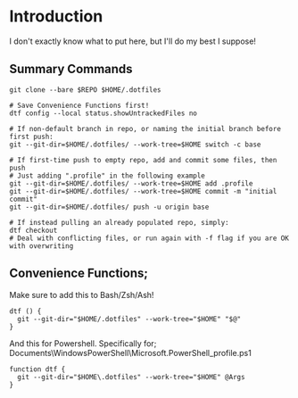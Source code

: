 # Introduction
I don't exactly know what to put here, but I'll do my best I suppose!

## Summary Commands

```
git clone --bare $REPO $HOME/.dotfiles

# Save Convenience Functions first!
dtf config --local status.showUntrackedFiles no

# If non-default branch in repo, or naming the initial branch before first push:
git --git-dir=$HOME/.dotfiles/ --work-tree=$HOME switch -c base

# If first-time push to empty repo, add and commit some files, then push
# Just adding ".profile" in the following example
git --git-dir=$HOME/.dotfiles/ --work-tree=$HOME add .profile
git --git-dir=$HOME/.dotfiles/ --work-tree=$HOME commit -m "initial commit"
git --git-dir=$HOME/.dotfiles/ push -u origin base

# If instead pulling an already populated repo, simply:
dtf checkout
# Deal with conflicting files, or run again with -f flag if you are OK with overwriting
```

## Convenience Functions;
Make sure to add this to Bash/Zsh/Ash!

```
dtf () {
  git --git-dir="$HOME/.dotfiles" --work-tree="$HOME" "$@"
}
```

And this for Powershell. Specifically for; Documents\WindowsPowerShell\Microsoft.PowerShell_profile.ps1

```
function dtf {
  git --git-dir="$HOME\.dotfiles" --work-tree="$HOME" @Args
}
```
